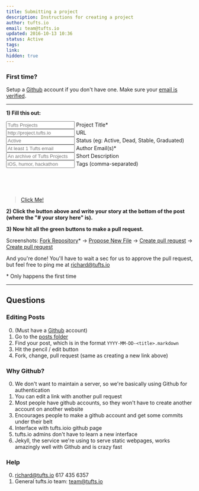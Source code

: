 ```yaml
---
title: Submitting a project
description: Instructions for creating a project
author: tufts.io
email: team@tufts.io
updated: 2016-10-13 10:36
status: Active
tags:
link:
hidden: true
---
```


### First time?

Setup a [Github](https://github.com/join) account if you don't have one.  Make sure your [email is verified](https://help.github.com/articles/verifying-your-email-address/).

___

**1) Fill this out:**

<style type="text/css">
  #form-errors {
    margin: 30px 0px;
  }
  .form-has-errors {
    background-color: #F4CCCC;
  }
  .form-has-no-errors {
    background-color: #D9EAD3;
  }
</style>

<link href='http://fonts.googleapis.com/css?family=Open+Sans:400,300,600,700,800' rel='stylesheet' type='text/css'>

<form action="#" id="short-url-generator">
  <div class="row">
    <input type="text" name="title-input" id="title-input" maxlength="300" onkeyup="changeContentText()" placeholder="Tufts Projects"/>
    <label id="title-label" for="title-input">Project Title*</label>
  </div>
  <div class="row">
    <input type="text" name="url-input" id="url-input" maxlength="500" onkeyup="changeContentText()" placeholder="http://project.tufts.io"/>
    <label id="url-input-label" for="url-input">URL</label>
  </div>

  <div class="row">
    <input type="text" name="status-input" id="status-input" maxlength="100" onkeyup="changeContentText()" placeholder="Active"/>
    <label id="status-label" for="status-input">Status (eg: Active, Dead, Stable, Graduated)</label>
  </div>

  <div class="row">
    <input type="text" name="email-input" id="email-input" maxlength="500" onkeyup="changeContentText()" placeholder="At least 1 Tufts email"/>
    <label id="email-input-label" for="email-input">Author Email(s)*</label>
  </div>

  <div class="row">
    <input type="text" name="description-input" id="description-input" maxlength="200" onkeyup="changeContentText()" placeholder="An archive of Tufts Projects"/>
    <label id="description-input-label" for="description-input">Short Description</label>
  </div>

  <div class="row">
    <input type="text" name="tags-input" id="tags-input" maxlength="200" onkeyup="changeContentText()" placeholder="iOS, humor, hackathon"/>
    <label id="tags-input-label" for="tags-input">Tags (comma-separated)</label>
  </div>

  <div id="form-errors"><br></div>
</form>

><a id="create-link-button" href="https://github.com/TuftsCSX/go.tufts.io/new/master/_posts" class="btn" target="_blank">Click Me!</a>

**2) Click the button above and write your story at the bottom of the post (where the "# your story here" is).**

**3) Now hit all the green buttons to make a pull request.**

Screenshots: [Fork Repository](http://imgur.com/qqACnUc.png)\* -> [Propose New File](http://imgur.com/jg67WRl.png) -> [Create pull request](http://imgur.com/fomzGmd.png) -> [Create pull request](http://imgur.com/62kmbe4.png)


And you're done! You'll have to wait a sec for us to approve the pull request, but feel free to ping me at richard@tufts.io

\* Only happens the first time

___

## Questions

### Editing Posts
0. (Must have a [Github](https://github.com/join) account)
0. Go to the [posts folder](https://github.com/tuftsio/projects/tree/master/_posts)
0. Find your post, which is in the format `YYYY-MM-DD-<title>.markdown`
0. Hit the pencil / edit button
0. Fork, change, pull request (same as creating a new link above)

### Why Github?

0. We don't want to maintain a server, so we're basically using Github for authentication
0. You can edit a link with another pull request
0. Most people have github accounts, so they won't have to create another account on another website
0. Encourages people to make a github account and get some commits under their belt
0. Interface with tufts.ioio github page
0. tufts.io admins don't have to learn a new interface
0. Jekyll, the service we're using to serve static webpages, works amazingly well with Github and is crazy fast

### Help
0. [richard@tufts.io](mailto:richard@tufts.io) 617 435 6357
0. General tufts.io team: [team@tufts.io](mailto:team@tufts.io)

<script type="text/javascript">
  var today = new Date();

  function changeContentText() {
    var title = document.getElementById('title-input').value;
    var url = document.getElementById('url-input').value;
    var status = document.getElementById('status-input').value;
    var email = document.getElementById('email-input').value;
    var desc = document.getElementById('description-input').value;
    var tags = document.getElementById('tags-input').value;

    var year = today.getFullYear();
    var month = today.getMonth()+1;
    var day = today.getDate();
    if (month < 10) {
      month = "0" + month;
    };
    if (day < 10) {
      day = "0" + day;
    };

    if (url.indexOf("://") == -1 && url.length > 0) {
      url = "http://"+url;
    }

    var fileName = year+"-"+month+"-"+day+"-"+title+".markdown";
    var bodyText = "---\ntitle: "+title+"\nlink: "+url+"\nstatus: " + status +"\nauthor: " + email +"\ndescription: \"" + desc + "\""+"\ntags: "+tags+"\n---\n"+"# Your story here";
    var bodyText = encodeURIComponent(bodyText);
    var errorCount = showErrorMessages(title, email);
    setCreatButtonLink(errorCount, fileName, bodyText, title, email);
  }

  function showErrorMessages(title, email) {
    var result = "Errors:<ul style='margin-top:0px'>";
    var div = document.getElementById('form-errors');
    var errorCount = 0;

    if (title.length == 0) {
      errorCount += 1;
      result += "<li>Must include a title</li>";
    }

    var emailError = "";
    if (email.indexOf("@tufts.edu") == -1 && email.indexOf("@tufts.io") == -1) {
      errorCount += 1;
      result += "<li>Must include at least 1 Tufts email</li>";
    }

    if (errorCount == 0) {
      result = "<b>2) Good to Go! Click the button below:</b>";
      div.className = "form-has-no-errors";
    } else {
      div.className = "form-has-errors";
    }
    div.innerHTML = result+"</ul>";
    return errorCount;
  }

  function setCreatButtonLink(errorCount, fileName, bodyText, title, email) {
    var button = document.getElementById('create-link-button');
    var base = "https://github.com/tuftsio/projects/new/master?filename=_posts/";
    var description = "asdf";
    if (errorCount == 0) {
      button.className = "btn btn-info";
      button.innerHTML = "Click me!";
      button.href = base + fileName + "&value=" + bodyText + "&message=Creating /" + title + " by " + email + "&description=" + description;
      button.target = "_blank";
    } else {
      button.className = "btn btn-danger";
      button.innerHTML = "Please fix the errors above";
      button.href = "#short-url-generator";
      button.target = "";
    }
  }
  changeContentText();
</script>
